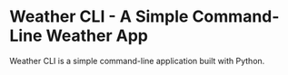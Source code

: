 # Weather CLI - A Simple Command-Line Weather App
 Weather CLI is a simple command-line application built with Python.
